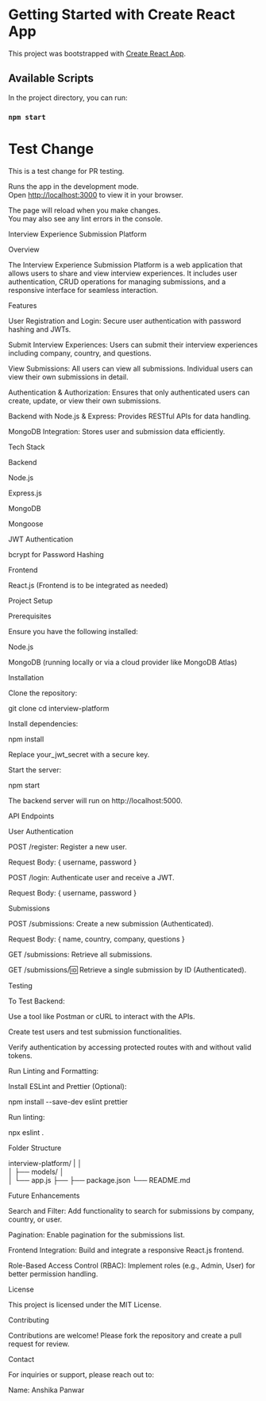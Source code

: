# Getting Started with Create React App

This project was bootstrapped with [Create React App](https://github.com/facebook/create-react-app).

## Available Scripts

In the project directory, you can run:

### `npm start`

# Test Change  
This is a test change for PR testing.

Runs the app in the development mode.\
Open [http://localhost:3000](http://localhost:3000) to view it in your browser.

The page will reload when you make changes.\
You may also see any lint errors in the console.


Interview Experience Submission Platform

Overview

The Interview Experience Submission Platform is a web application that allows users to share and view interview experiences. It includes user authentication, CRUD operations for managing submissions, and a responsive interface for seamless interaction.

Features

User Registration and Login: Secure user authentication with password hashing and JWTs.

Submit Interview Experiences: Users can submit their interview experiences including company, country, and questions.

View Submissions: All users can view all submissions. Individual users can view their own submissions in detail.

Authentication & Authorization: Ensures that only authenticated users can create, update, or view their own submissions.

Backend with Node.js & Express: Provides RESTful APIs for data handling.

MongoDB Integration: Stores user and submission data efficiently.

Tech Stack

Backend

Node.js

Express.js

MongoDB

Mongoose

JWT Authentication

bcrypt for Password Hashing

Frontend

React.js (Frontend is to be integrated as needed)

Project Setup

Prerequisites

Ensure you have the following installed:

Node.js

MongoDB (running locally or via a cloud provider like MongoDB Atlas)

Installation

Clone the repository:

git clone <repository-url>
cd interview-platform

Install dependencies:

npm install

Replace your_jwt_secret with a secure key.

Start the server:

npm start

The backend server will run on http://localhost:5000.

API Endpoints

User Authentication

POST /register: Register a new user.

Request Body: { username, password }

POST /login: Authenticate user and receive a JWT.

Request Body: { username, password }

Submissions

POST /submissions: Create a new submission (Authenticated).

Request Body: { name, country, company, questions }

GET /submissions: Retrieve all submissions.

GET /submissions/:id: Retrieve a single submission by ID (Authenticated).

Testing

To Test Backend:

Use a tool like Postman or cURL to interact with the APIs.

Create test users and test submission functionalities.

Verify authentication by accessing protected routes with and without valid tokens.

Run Linting and Formatting:

Install ESLint and Prettier (Optional):

npm install --save-dev eslint prettier

Run linting:

npx eslint .

Folder Structure

interview-platform/
|
│   
│   ├── models/
│   
│   └── app.js
├── 
├── package.json
└── README.md

Future Enhancements

Search and Filter: Add functionality to search for submissions by company, country, or user.

Pagination: Enable pagination for the submissions list.

Frontend Integration: Build and integrate a responsive React.js frontend.

Role-Based Access Control (RBAC): Implement roles (e.g., Admin, User) for better permission handling.

License

This project is licensed under the MIT License.

Contributing

Contributions are welcome! Please fork the repository and create a pull request for review.

Contact

For inquiries or support, please reach out to:

Name: Anshika Panwar






